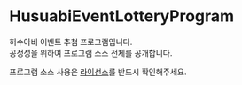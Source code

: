 # HusuabiEventLotteryProgram
허수아비 이벤트 추첨 프로그램입니다.  
공정성을 위하여 프로그램 소스 전체를 공개합니다.  

프로그램 소스 사용은 [라이선스](https://github.com/horyu1234/HusuabiEventLotteryProgram/blob/master/LICENSE.md)를 반드시 확인해주세요.
